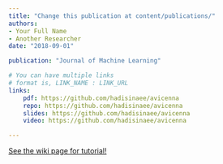 ```yaml
---
title: "Change this publication at content/publications/"
authors:
- Your Full Name
- Another Researcher
date: "2018-09-01"

publication: "Journal of Machine Learning"

# You can have multiple links
# format is, LINK_NAME : LINK_URL
links:
    pdf: https://github.com/hadisinaee/avicenna
    repo: https://github.com/hadisinaee/avicenna
    slides: https://github.com/hadisinaee/avicenna
    video: https://github.com/hadisinaee/avicenna

---
```



[See the wiki page for tutorial!](https://github.com/hadisinaee/avicenna/wiki)